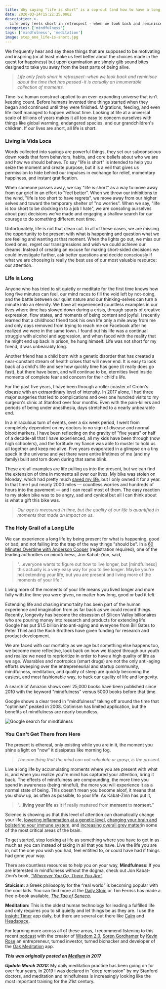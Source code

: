 ```yaml
---
title: Why saying "life is short" is a cop-out (and how to have a long life)
date: 2020-03-24T15:22:25.000Z
description: >-
  Life only feels short in retrospect - when we look back and reminisce about the time that has passed - it is actually an innumerable collection of moments.
categories: ['mindfulness']
tags: ['mindfulness', 'meditation']
image: step_one_life-is-short.jpg
---
```


We frequently hear and say these things that are supposed to be motivating and inspiring (or at least make us feel better about the choices made in the quest for happiness) but upon examination are simply glib sound bites designed to take you away from the best parts of being alive.

> _Life only feels short in retrospect - when we look back and reminisce about the time that has passed - it is actually an innumerable collection of moments._

Time is a human construct applied to an ever-expanding universe that isn't keeping count. Before humans invented time things started when they began and continued until they were finished. Migrations, feeding, and even life itself managed to happen without time. Looking at life at a universal scale of billions of years makes it all too easy to concern ourselves with things like global warming, endangered species, and our grandchildren's children. If our lives are short, all life is short.

### Living la Vida Loca
Words collected into sayings are powerful things, they set our subconscious down roads that form behaviors, habits, and core beliefs about who we are and how we should behave. To say "life is short" is intended to help you seize the moment and create purpose, but it is a veil that gives us permission to hide behind our impulses in exchange for relief, momentary happiness, and instant gratification.

When someone passes away, we say "life is short" as a way to move away from our grief in an effort to "feel better".
When we throw our inhibitions to the wind, "life is too short to have regrets", we move away from our higher selves and toward the temporary shelter of "no worries".
When we say, "life is too short to be clocking in to a job I hate", we are consoling ourselves about past decisions we've made and engaging a shallow search for our courage to do something different next time.

Unfortunately, life is not that clean cut. In all of these cases, we are missing the opportunity to be present with what is happening and question what we are feeling and wanting at that moment. When the lights go out, we miss our loved ones, regret our transgressions and wish we could achieve our dreams. Instead of creating an excuse for making short-sided decisions we could investigate further, ask better questions and decide consciously if what we are choosing is really the best use of our most valuable resource: our attention.

### Life is Long
Anyone who has tried to sit quietly or meditate for the first time knows how long five minutes can feel, our mind races to fill the void left by not-doing, and the battle between our quiet nature and our thinking-selves can turn a minute into an eternity. We have all experienced countless examples in our lives where time has slowed down during a crisis, through spurts of creative expression, flow states, and moments of being content and joyful.
I recently learned that a childhood friend took his own life only a mile away from me and only days removed from trying to reach me on Facebook after he realized we were in the same town. I found out his life was a continual struggle with alcohol and aggression, and when faced with the reality that he might end up back in prison, he hung himself. Life was not short for my friend, it was unbearably long.

Another friend has a child born with a genetic disorder that has created a near-constant stream of health crises that will never end. It is easy to look back at a child's life and see how quickly time has gone (it really does go fast), but there have been, and will continue to be, eternities lived inside moments of complete fear and concern for their child's life.

For the past five years, I have been through a roller coaster of Crohn's disease with an extraordinary level of intensity. In 2017 alone, I had three major surgeries that led to complications and over one hundred visits to my surgeon's clinic at Stanford over four months. Even with the pain-killers and periods of being under anesthesia, days stretched to a nearly unbearable end.

In a miraculous turn of events, over a six week period, I went from completely dependent on my doctors to no sign of disease and normal blood markers. I have been reflecting on the gravity of "five years" or half of a decade-all that I have experienced, all my kids have been through (now high schoolers), and the fortitude my fiancé was able to muster to hold us all together and keep me alive. Five years evaporated in a glimpse on a tiny speck in the universe and yet there were entire lifetimes of me (and my family) built and torn down during that same blink.

These are all examples are life pulling us into the present, but we can find the extension of time in moments all over our lives. My bike was stolen on Monday, which had pretty much [saved my life](https://medium.com/@airjoshb/a-bicycle-beginner-s-mind-and-getting-superbetter-9dd9be6b918f), but I only owned it for a year. In that time I put nearly 2000 miles — countless worries and hundreds of hours into the pavement — and I can recall most of them. The easy reaction to my stolen bike was to be angry, sad and cynical but all I can think about is what a gift this bike was. 

> _Our age is measured in time, but the quality of our life is quantified in moments that made an impact on us._

### The Holy Grail of a Long Life
We can experience a long life by being present for what is happening, good or bad, and not falling into the trap of the way things "should be". In a [60 Minutes Overtime with Anderson Cooper](https://www.cbsnews.com/news/mindfulness-anderson-cooper-60-minutes/) (registration required), one of the leading authorities on mindfulness, Jon Kabat-Zinn, said,

> "…everyone wants to figure out how to live longer, but [mindfulness] this actually is a very easy way for you to live longer. Maybe you're not extending your life, but you are present and living more of the moments of your life."

Living more of the moments of your life means you lived longer and more fully with the time you were given, no matter how long, good or bad it felt. 

Extending life and chasing immortality has been part of the human experience and imagination from as far back as we could record things. Recently, longevity has become the obsession of Silicon Valley billionaires who are pouring money into research and products for extending life. Google has put $1.5 billion into anti-aging and everyone from Bill Gates to Peter Thiel and the Koch Brothers have given funding for research and product development.

We are faced with our mortality as we age but something else happens too, we become more reflective, look back on how we blazed through our youth and realize we need to reprioritize in order to have a high quality of life as we age. Wearables and nootropics (smart drugs) are not the only anti-aging efforts sweeping over the entrepreneurial and startup community, mindfulness, meditation, and quality of sleep are quickly becoming the easiest, and most fashionable way, to hack our quality of life and longevity.

A search of Amazon shows over 25,000 books have been published since 2010 with the keyword "mindfulness" versus 5000 books before that time.

Google shows a clear trend in "mindfulness" taking off around the time that "optimism" peaked in 2008. Optimism has limited application, but the benefits of mindfulness are nearly boundless.

<div><img src="https://res.cloudinary.com/airjoshb/image/upload/v1585090587/step_one_google-mindfulness.png.png" alt="Google search for mindfulness"/></div>

### You Can't Get There from Here
The present is ethereal, only existing while you are in it, the moment you shine a light on "now" it dissipates like morning fog.

> _The one thing that the mind can not calculate or grasp, is the present._

Live a long life by accumulating moments where you are present with what is, and when you realize you're mind has captured your attention, bring it back. The effects of mindfulness are compounding, the more time you spend in awareness (being mindful), the more you will experience it as a normal state of being. This doesn't mean you become aloof, it means that you show up, as often as possible, to your life. As Kabat-Zinn has put it,

> “…**living your life** as it if really mattered from **moment** to **moment**.”

Science is showing us that this level of attention can dramatically change your life, [lowering inflammation at a genetic level](https://www.newscientist.com/article/2137595-mindfulness-and-meditation-dampen-down-inflammation-genes/), [changing your brain and bolstering your immune system](https://s3.amazonaws.com/academia.edu.documents/11679164/immunitystudy.pdf?AWSAccessKeyId=AKIAIWOWYYGZ2Y53UL3A&Expires=1504055099&Signature=MoBQRFILzH1RZ9dAkoGp%2BjoQ9%2B0%3D&response-content-disposition=inline%3B%20filename%3DAlterations_in_Brain_and_Immune_Function.pdf), and [increasing overall grey matter](https://www.ncbi.nlm.nih.gov/pmc/articles/PMC3004979/?__hstc=133243537.c773f89949c75cda0bb2ae1552d2dda8.1489622400061.1489622400062.1489622400063.1&__hssc=133243537.1.1489622400064&__hsfp=1773666937)in some of the most critical areas of the brain.

To get started, stop looking at life as something where you have to get in as much as you can instead of taking in all that you have. Live the life you are in, not the one you wish you had, feel entitled to, or could have had if things had gone your way.

There are countless resources to help you on your way,
**Mindfulness:** If you are interested in mindfulness without the dogma, check out Jon Kabat-Zinn’s book, [_“Wherever You Go, There You Are”_](http://amzn.to/2wRjcch)_._

**Stoicism:** a Greek philosophy for the “real world” is becoming popular with the cool kids. You can find more at the [Daily Stoic](https://dailystoic.com) or Tim Ferriss has made a free e-book available, [_The Tao of Seneca_](https://tim.blog/2017/07/06/tao-of-seneca/).

**Meditation:** This is the oldest human technology for leading a fulfilled life and only requires you to sit quietly and let things be as they are. I use the [Insight Timer](https://insighttimer.com/) app daily, but there are several out there like [Calm](https://www.calm.com/) and [Headspace](https://www.headspace.com/headspace-meditation-app).

For learning more across all of these areas, I recommend listening to this recent [podcast](https://soundcloud.com/the-journal/soren-gordhamer-founder-of-wisdom-20) with the creator of [Wisdom 2.0](http://www.wisdom2summit.com/), [Soren Gordhamer](https://medium.com/u/f61304e15ce7) by [Kevin Rose](https://medium.com/u/f9d429098ec7) an entrepreneur, turned investor, turned biohacker and developer of the [Oak Meditation](https://www.oakmeditation.com/) app.

***This was originally posted on [Medium](https://medium.com/@airjoshb/why-life-is-short-is-a-cop-out-and-how-to-have-a-long-life-936c8c16e8cf?postPublishedType=repub) in 2017***

***Update March 2020:*** My daily meditation practice has been going on for over four years, in 2019 I was declared in "deep remission" by my Stanford doctors, and meditation and mindfulness is increasingly looking like the most important training for the 21st century.
